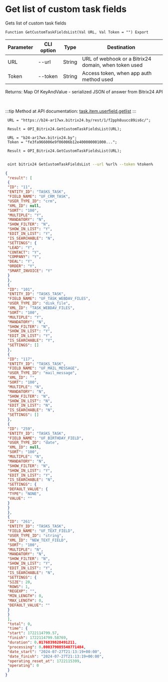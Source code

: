 ﻿---
sidebar_position: 1
---

# Get list of custom task fields
 Gets list of custom task fields



`Function GetCustomTaskFieldsList(Val URL, Val Token = "") Export`

 | Parameter | CLI option | Type | Destination |
 |-|-|-|-|
 | URL | --url | String | URL of webhook or a Bitrix24 domain, when token used |
 | Token | --token | String | Access token, when app auth method used |

 
 Returns: Map Of KeyAndValue - serialized JSON of answer from Bitrix24 API

<br/>

:::tip
Method at API documentation: [task.item.userfield.getlist](https://dev.1c-bitrix.ru/rest_help/tasks/task/userfield/getlist.php)
:::
<br/>


```bsl title="Code example"
 URL = "https://b24-ar17wx.bitrix24.by/rest/1/f2pph8uucc89is6c/";
 
 Result = OPI_Bitrix24.GetCustomTaskFieldsList(URL);
 
 URL = "b24-ar17wx.bitrix24.by";
 Token = "fe3fa966006e9f06006b12e400000001000...";
 
 Result = OPI_Bitrix24.GetCustomTaskFieldsList(URL);
```
	


```sh title="CLI command example"
 
 oint bitrix24 GetCustomTaskFieldsList --url %url% --token %token%

```

```json title="Result"
{
 "result": [
 {
 "ID": "11",
 "ENTITY_ID": "TASKS_TASK",
 "FIELD_NAME": "UF_CRM_TASK",
 "USER_TYPE_ID": "crm",
 "XML_ID": null,
 "SORT": "100",
 "MULTIPLE": "Y",
 "MANDATORY": "N",
 "SHOW_FILTER": "N",
 "SHOW_IN_LIST": "Y",
 "EDIT_IN_LIST": "Y",
 "IS_SEARCHABLE": "N",
 "SETTINGS": {
 "LEAD": "Y",
 "CONTACT": "Y",
 "COMPANY": "Y",
 "DEAL": "Y",
 "ORDER": "Y",
 "SMART_INVOICE": "Y"
 }
 },
 {
 "ID": "101",
 "ENTITY_ID": "TASKS_TASK",
 "FIELD_NAME": "UF_TASK_WEBDAV_FILES",
 "USER_TYPE_ID": "disk_file",
 "XML_ID": "TASK_WEBDAV_FILES",
 "SORT": "100",
 "MULTIPLE": "Y",
 "MANDATORY": "N",
 "SHOW_FILTER": "N",
 "SHOW_IN_LIST": "Y",
 "EDIT_IN_LIST": "Y",
 "IS_SEARCHABLE": "Y",
 "SETTINGS": []
 },
 {
 "ID": "117",
 "ENTITY_ID": "TASKS_TASK",
 "FIELD_NAME": "UF_MAIL_MESSAGE",
 "USER_TYPE_ID": "mail_message",
 "XML_ID": "",
 "SORT": "100",
 "MULTIPLE": "N",
 "MANDATORY": "N",
 "SHOW_FILTER": "N",
 "SHOW_IN_LIST": "N",
 "EDIT_IN_LIST": "N",
 "IS_SEARCHABLE": "N",
 "SETTINGS": []
 },
 {
 "ID": "259",
 "ENTITY_ID": "TASKS_TASK",
 "FIELD_NAME": "UF_BIRTHDAY_FIELD",
 "USER_TYPE_ID": "date",
 "XML_ID": null,
 "SORT": "100",
 "MULTIPLE": "N",
 "MANDATORY": "N",
 "SHOW_FILTER": "N",
 "SHOW_IN_LIST": "Y",
 "EDIT_IN_LIST": "Y",
 "IS_SEARCHABLE": "N",
 "SETTINGS": {
 "DEFAULT_VALUE": {
 "TYPE": "NONE",
 "VALUE": ""
 }
 }
 },
 {
 "ID": "261",
 "ENTITY_ID": "TASKS_TASK",
 "FIELD_NAME": "UF_TEXT_FIELD",
 "USER_TYPE_ID": "string",
 "XML_ID": "NEW_TEXT_FIELD",
 "SORT": "100",
 "MULTIPLE": "N",
 "MANDATORY": "N",
 "SHOW_FILTER": "N",
 "SHOW_IN_LIST": "Y",
 "EDIT_IN_LIST": "Y",
 "IS_SEARCHABLE": "N",
 "SETTINGS": {
 "SIZE": 20,
 "ROWS": 1,
 "REGEXP": "",
 "MIN_LENGTH": 0,
 "MAX_LENGTH": 0,
 "DEFAULT_VALUE": ""
 }
 }
 ],
 "total": 0,
 "time": {
 "start": 1722114799.57,
 "finish": 1722114799.58769,
 "duration": 0.0176839828491211,
 "processing": 0.000379085540771484,
 "date_start": "2024-07-27T21:13:19+00:00",
 "date_finish": "2024-07-27T21:13:19+00:00",
 "operating_reset_at": 1722115399,
 "operating": 0
 }
}
```
